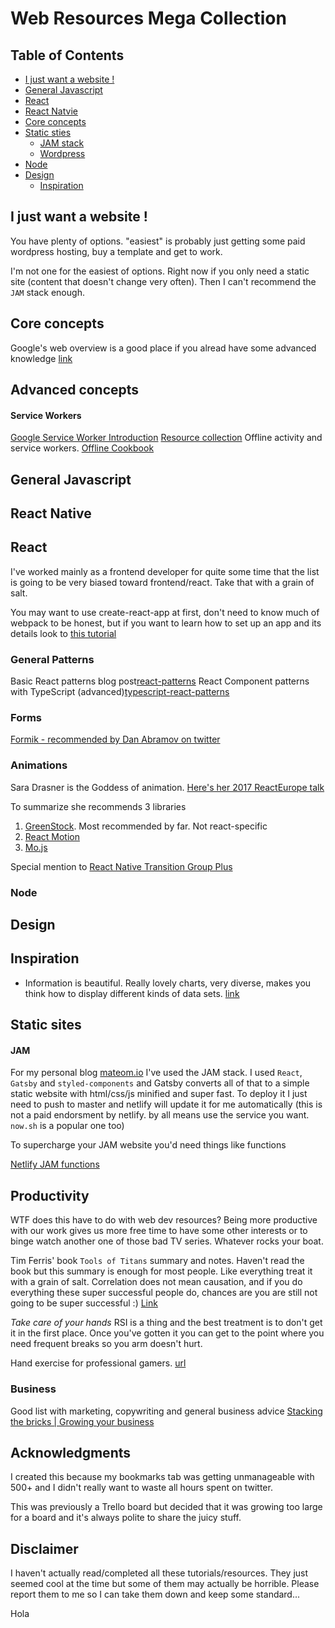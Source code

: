 # Web Resources Mega Collection

## Table of Contents

- [I just want a website !](#help-me-im-desperate)
- [General Javascript](#general-javascript)
- [React](#react)
- [React Natvie](#react-native)
- [Core concepts](#core)
- [Static sties](#static)
  - [JAM stack](#jam)
  - [Wordpress](#wordpress)
- [Node](#node)
- [Design](#design)
  - [Inspiration](#inspiration)

<a name="help-me-im-desperate"></a>

## I just want a website !

You have plenty of options. "easiest" is probably just getting some paid wordpress hosting, buy a template and get to work.

I'm not one for the easiest of options. Right now if you only need a static site (content that doesn't change very often). Then I can't recommend the `JAM` stack enough.

<a name="core"></a>

## Core concepts

Google's web overview is a good place if you alread have some advanced knowledge [link](https://developers.google.com/web/fundamentals/architecture/app-shell)

## Advanced concepts

#### Service Workers

[Google Service Worker Introduction](https://developers.google.com/web/fundamentals/primers/service-workers/)
[Resource collection](https://jakearchibald.github.io/isserviceworkerready/resources.html)
Offline activity and service workers. [Offline Cookbook](https://jakearchibald.com/2014/offline-cookbook/)

<a name="general-javascript"></a>

## General Javascript

<a name="react-native"></a>

## React Native

<a name="react"></a>

## React

I've worked mainly as a frontend developer for quite some time that the list is going to be very biased toward frontend/react. Take that with a grain of salt.

You may want to use create-react-app at first, don't need to know much of
webpack to be honest, but if you want to learn how to set up an app and its
details look to [this tutorial](https://www.robinwieruch.de/webpack-advanced-setup-tutorial/)

### General Patterns

Basic React patterns blog post[react-patterns](https://levelup.gitconnected.com/react-component-patterns-ab1f09be2c82)
React Component patterns with TypeScript (advanced)[typescript-react-patterns](https://levelup.gitconnected.com/ultimate-react-component-patterns-with-typescript-2-8-82990c516935)

### Forms

[Formik - recommended by Dan Abramov on twitter](https://github.com/jaredpalmer/formik)

### Animations

Sara Drasner is the Goddess of animation. [Here's her 2017 ReactEurope talk](https://www.youtube.com/watch?v=W5AdUcJDHo0&list=WL&index=22&t=0s)

To summarize she recommends 3 libraries

1. [GreenStock](https://greensock.com/). Most recommended by far. Not react-specific
2. [React Motion](https://github.com/chenglou/react-motion)
3. [Mo.js](http://mojs.io/)

Special mention to [React Native Transition Group Plus](https://github.com/cheapsteak/react-transition-group-plus)

<a name="node"></a>

### Node

<a name="design"></a>

## Design

<a name="inspiration"></a>

## Inspiration

- Information is beautiful. Really lovely charts, very diverse, makes you think how to display different kinds of data sets. [link](https://informationisbeautiful.net/)

<a name="static"></a>

## Static sites

<a name="jam"></a>

#### JAM

For my personal blog [mateom.io](https://mateom.io) I've used the JAM stack. I used `React`, `Gatsby` and `styled-components` and Gatsby converts all of that to a simple static website with html/css/js minified and super fast. To deploy it I just need to push to master and netlify will update it for me automatically (this is not a paid endorsment by netlify. by all means use the service you want. `now.sh` is a popular one too)

To supercharge your JAM website you'd need things like functions

[Netlify JAM functions](https://www.netlify.com/tags/functions/)

## Productivity

WTF does this have to do with web dev resources? Being more productive with our work gives us more free time to have some other interests or to binge watch another one of those bad TV series. Whatever rocks your boat.

Tim Ferris' book `Tools of Titans` summary and notes. Haven't read the book but this summary is enough for most people. Like everything treat it with a grain of salt. Correlation does not mean causation, and if you do everything these super successful people do, chances are you are still not going to be super successful :) [Link](https://www.toomas.net/2017/01/19/the-ultimate-tim-ferriss-tools-of-titans-book-summary-notes-review/)

_Take care of your hands_ RSI is a thing and the best treatment is to don't get it in the first place. Once you've gotten it you can get to the point where you need frequent breaks so you arm doesn't hurt.

Hand exercise for professional gamers. [url](https://i.imgur.com/5vktp17.jpg)

### Business

Good list with marketing, copywriting and general business advice [Stacking the bricks | Growing your business](https://stackingthebricks.com/guides/growing-your-biz/)

## Acknowledgments

I created this because my bookmarks tab was getting unmanageable with 500+ and I didn't really want to waste all hours spent on twitter.

This was previously a Trello board but decided that it was growing too large for a board and it's always polite to share the juicy stuff.

## Disclaimer

I haven't actually read/completed all these tutorials/resources. They just
seemed cool at the time but some of them may actually be horrible. Please report
them to me so I can take them down and keep some standard...

Hola
